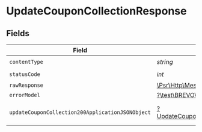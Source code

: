# UpdateCouponCollectionResponse


## Fields

| Field                                                                                                            | Type                                                                                                             | Required                                                                                                         | Description                                                                                                      |
| ---------------------------------------------------------------------------------------------------------------- | ---------------------------------------------------------------------------------------------------------------- | ---------------------------------------------------------------------------------------------------------------- | ---------------------------------------------------------------------------------------------------------------- |
| `contentType`                                                                                                    | *string*                                                                                                         | :heavy_check_mark:                                                                                               | N/A                                                                                                              |
| `statusCode`                                                                                                     | *int*                                                                                                            | :heavy_check_mark:                                                                                               | N/A                                                                                                              |
| `rawResponse`                                                                                                    | [\Psr\Http\Message\ResponseInterface](https://www.php-fig.org/psr/psr-7/#33-psrhttpmessageresponseinterface)     | :heavy_minus_sign:                                                                                               | N/A                                                                                                              |
| `errorModel`                                                                                                     | [?\test\BREVO\Models\Shared\ErrorModel](../../models/shared/ErrorModel.md)                                       | :heavy_minus_sign:                                                                                               | bad request                                                                                                      |
| `updateCouponCollection200ApplicationJSONObject`                                                                 | [?UpdateCouponCollection200ApplicationJSON](../../models/operations/UpdateCouponCollection200ApplicationJSON.md) | :heavy_minus_sign:                                                                                               | Coupon collection updated                                                                                        |
